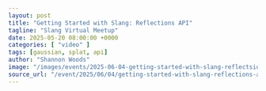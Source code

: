 ```yaml
---
layout: post
title: "Getting Started with Slang: Reflections API"
tagline: "Slang Virtual Meetup"
date: 2025-05-20 08:00:00 +0000
categories: [ "video" ]
tags: [gaussian, splat, api]
author: "Shannon Woods"
image: "/images/events/2025-06-04-getting-started-with-slang-reflectsion-api-video.webp"
source_url: "/event/2025/06/04/getting-started-with-slang-reflections-api/" 
---
```

